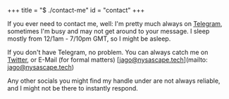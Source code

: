 +++ 
title = "$ ./contact-me"
id = "contact"
+++

If you ever need to contact me, well:
I'm pretty much always on [Telegram](https://t.me/nysascape), sometimes I'm busy and may not get around to your message. I sleep mostly from 12/1am - 7/10pm GMT, so I might be asleep.

If you don't have Telegram, no problem. You can always catch me on [Twitter](https://twitter.com/nysascape), or E-Mail (for formal matters) [jago@nysascape.tech](mailto: jago@nysascape.tech)

Any other socials you might find my handle under are not always reliable, and I might not be there to instantly respond.

